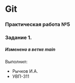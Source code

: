 # Git
### Практическая работа №5
### Задание 1.
##### Изменено в ветке main

Выполнил: 
* Рычков И.А. 
* УВП-311
